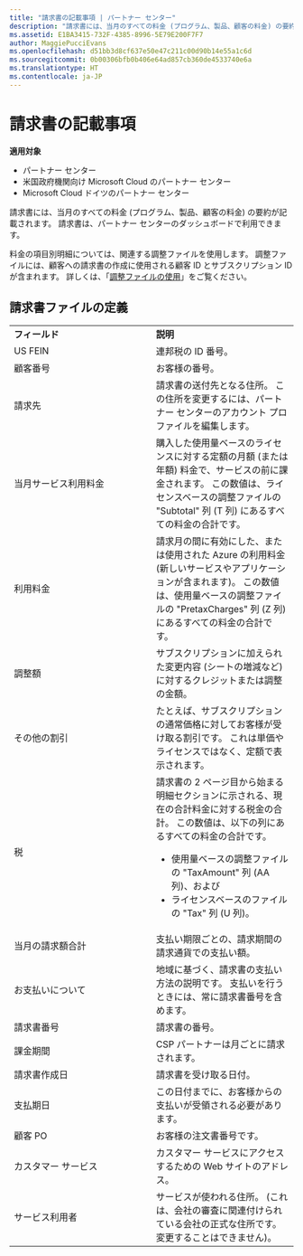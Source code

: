 ```yaml
---
title: "請求書の記載事項 | パートナー センター"
description: "請求書には、当月のすべての料金 (プログラム、製品、顧客の料金) の要約が記載されます。 請求書は、パートナー センターのダッシュボードで利用できます。"
ms.assetid: E1BA3415-732F-4385-8996-5E79E200F7F7
author: MaggiePucciEvans
ms.openlocfilehash: d51bb3d8cf637e50e47c211c00d90b14e55a1c6d
ms.sourcegitcommit: 0b00306bfb0b406e64ad857cb360de4533740e6a
ms.translationtype: HT
ms.contentlocale: ja-JP
---
```

# <a name="read-your-bill"></a>請求書の記載事項

**適用対象**

-  パートナー センター
-  米国政府機関向け Microsoft Cloud のパートナー センター
-  Microsoft Cloud ドイツのパートナー センター

請求書には、当月のすべての料金 (プログラム、製品、顧客の料金) の要約が記載されます。 請求書は、パートナー センターのダッシュボードで利用できます。

料金の項目別明細については、関連する調整ファイルを使用します。 調整ファイルには、顧客への請求書の作成に使用される顧客 ID とサブスクリプション ID が含まれます。 詳しくは、「[調整ファイルの使用](use-the-reconciliation-files.md)」をご覧ください。

## <a name="invoice-file-definitions"></a>請求書ファイルの定義


<table>
<colgroup>
<col width="50%" />
<col width="50%" />
</colgroup>
<tbody>
<tr class="odd">
<td><strong>フィールド</strong></td>
<td><strong>説明</strong></td>
</tr>
<tr class="even">
<td>US FEIN</td>
<td>連邦税の ID 番号。</td>
</tr>
<tr class="odd">
<td>顧客番号</td>
<td>お客様の番号。</td>
</tr>
<tr class="even">
<td>請求先</td>
<td>請求書の送付先となる住所。 この住所を変更するには、パートナー センターのアカウント プロファイルを編集します。</td>
</tr>
<tr class="odd">
<td>当月サービス利用料金</td>
<td>購入した使用量ベースのライセンスに対する定額の月額 (または年額) 料金で、サービスの前に課金されます。 この数値は、ライセンスベースの調整ファイルの &quot;Subtotal&quot; 列 (T 列) にあるすべての料金の合計です。</td>
</tr>
<tr class="even">
<td>利用料金</td>
<td>請求月の間に有効にした、または使用された Azure の利用料金 (新しいサービスやアプリケーションが含まれます)。 この数値は、使用量ベースの調整ファイルの &quot;PretaxCharges&quot; 列 (Z 列) にあるすべての料金の合計です。</td>
</tr>
<tr class="odd">
<td>調整額</td>
<td>サブスクリプションに加えられた変更内容 (シートの増減など) に対するクレジットまたは調整の金額。</td>
</tr>
<tr class="even">
<td>その他の割引</td>
<td>たとえば、サブスクリプションの通常価格に対してお客様が受け取る割引です。 これは単価やライセンスではなく、定額で表示されます。</td>
</tr>
<tr class="odd">
<td>税</td>
<td>請求書の 2 ページ目から始まる明細セクションに示される、現在の合計料金に対する税金の合計。 この数値は、以下の列にあるすべての料金の合計です。
<ul>
<li>使用量ベースの調整ファイルの &quot;TaxAmount&quot; 列 (AA 列)、および</li>
<li>ライセンスベースのファイルの &quot;Tax&quot; 列 (U 列)。</li>
</ul></td>
</tr>
<tr class="even">
<td>当月の請求額合計</td>
<td>支払い期限ごとの、請求期間の請求通貨での支払い額。</td>
</tr>
<tr class="odd">
<td>お支払いについて</td>
<td>地域に基づく、請求書の支払い方法の説明です。 支払いを行うときには、常に請求書番号を含めます。</td>
</tr>
<tr class="even">
<td>請求書番号</td>
<td>請求書の番号。</td>
</tr>
<tr class="odd">
<td>課金期間</td>
<td>CSP パートナーは月ごとに請求されます。</td>
</tr>
<tr class="even">
<td>請求書作成日</td>
<td>請求書を受け取る日付。</td>
</tr>
<tr class="odd">
<td>支払期日</td>
<td>この日付までに、お客様からの支払いが受領される必要があります。</td>
</tr>
<tr class="even">
<td>顧客 PO</td>
<td>お客様の注文書番号です。</td>
</tr>
<tr class="odd">
<td>カスタマー サービス</td>
<td>カスタマー サービスにアクセスするための Web サイトのアドレス。</td>
</tr>
<tr class="even">
<td>サービス利用者</td>
<td>サービスが使われる住所。 (これは、会社の審査に関連付けられている会社の正式な住所です。変更することはできません)。</td>
</tr>
</tbody>
</table>

 

 

 



